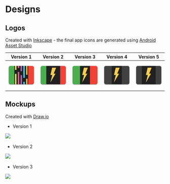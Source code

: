 # Designs

## Logos
Created with [Inkscape](http://www.inkscape.org/) - the final app icons are generated using [Android Asset Studio](https://romannurik.github.io/AndroidAssetStudio/icons-launcher.html)

| Version 1 | Version 2 | Version 3 | Version 4 | Version 5 |
|:---------:|:---------:|:---------:|:---------:|:---------:|
| <img src="logo_1.png" width="256"> | <img src="logo_2.png" width="256"> | <img src="logo_3.png" width="256"> | <img src="logo_4.png" width="256"> | <img src="logo_5.png" width="256">

## Mockups
Created with [Draw.io](https://draw.io)

* Version 1

![](mockups_v1.png)

* Version 2

![](mockups_v2.png)

* Version 3

![](mockups_v3.png)
